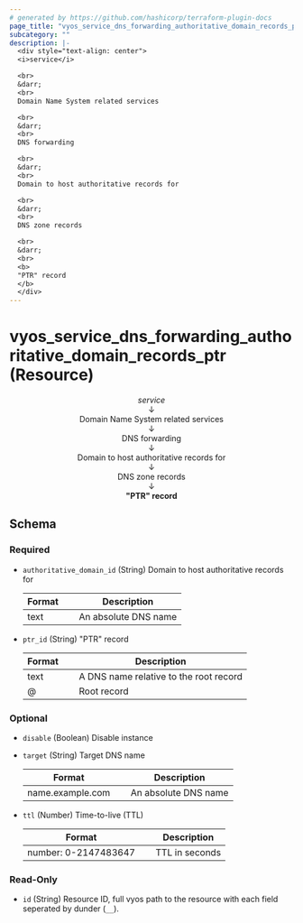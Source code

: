 ```yaml
---
# generated by https://github.com/hashicorp/terraform-plugin-docs
page_title: "vyos_service_dns_forwarding_authoritative_domain_records_ptr Resource - vyos"
subcategory: ""
description: |-
  <div style="text-align: center">
  <i>service</i>

  <br>
  &darr;
  <br>
  Domain Name System related services

  <br>
  &darr;
  <br>
  DNS forwarding

  <br>
  &darr;
  <br>
  Domain to host authoritative records for

  <br>
  &darr;
  <br>
  DNS zone records

  <br>
  &darr;
  <br>
  <b>
  "PTR" record
  </b>
  </div>
---
```


# vyos_service_dns_forwarding_authoritative_domain_records_ptr (Resource)

<div style="text-align: center">
<i>service</i>

<br>
&darr;
<br>
Domain Name System related services

<br>
&darr;
<br>
DNS forwarding

<br>
&darr;
<br>
Domain to host authoritative records for

<br>
&darr;
<br>
DNS zone records

<br>
&darr;
<br>
<b>
"PTR" record
</b>
</div>



<!-- schema generated by tfplugindocs -->
## Schema

### Required

- `authoritative_domain_id` (String) Domain to host authoritative records for

    |  Format &emsp; | Description  |
    |----------|---------------|
    |  text  &emsp; |  An absolute DNS name  |
- `ptr_id` (String) "PTR" record

    |  Format &emsp; | Description  |
    |----------|---------------|
    |  text  &emsp; |  A DNS name relative to the root record  |
    |  @  &emsp; |  Root record  |

### Optional

- `disable` (Boolean) Disable instance
- `target` (String) Target DNS name

    |  Format &emsp; | Description  |
    |----------|---------------|
    |  name.example.com  &emsp; |  An absolute DNS name  |
- `ttl` (Number) Time-to-live (TTL)

    |  Format &emsp; | Description  |
    |----------|---------------|
    |  number: 0-2147483647  &emsp; |  TTL in seconds  |

### Read-Only

- `id` (String) Resource ID, full vyos path to the resource with each field seperated by dunder (`__`).
